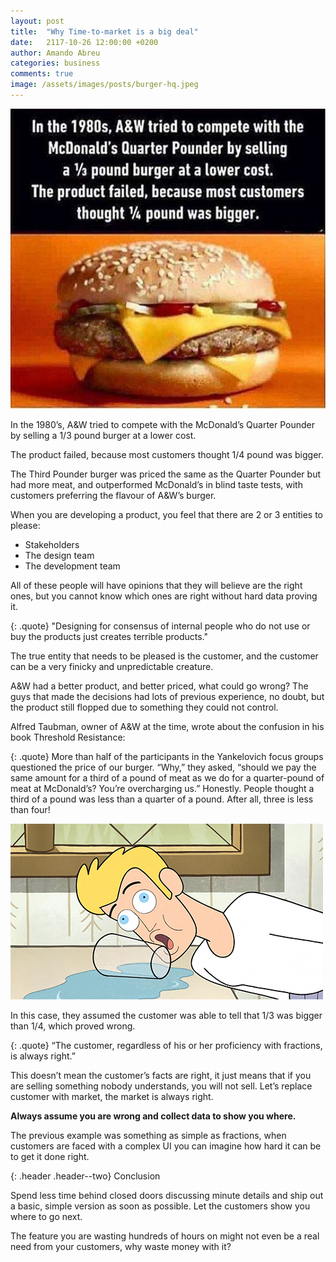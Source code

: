 ```yaml
---
layout: post
title:  "Why Time-to-market is a big deal"
date:   2117-10-26 12:00:00 +0200
author: Amando Abreu
categories: business
comments: true
image: /assets/images/posts/burger-hq.jpeg
---
```

![burger](/assets/images/posts/burger.png "burger")

In the 1980’s, A&W tried to compete with the McDonald’s Quarter Pounder by selling a 1/3 pound burger at a lower cost.

The product failed, because most customers thought 1/4 pound was bigger.

The Third Pounder burger was priced the same as the Quarter Pounder but had more meat, and outperformed McDonald’s in blind taste tests, with customers preferring the flavour of A&W’s burger.

When you are developing a product, you feel that there are 2 or 3 entities to please:

- Stakeholders
- The design team
- The development team

All of these people will have opinions that they will believe are the right ones, but you cannot know which ones are right without hard data proving it.

{: .quote}
"Designing for consensus of internal people who do not use or buy the products just creates terrible products."

The true entity that needs to be pleased is the customer, and the customer can be a very finicky and unpredictable creature.

A&W had a better product, and better priced, what could go wrong? The guys that made the decisions had lots of previous experience, no doubt, but the product still flopped due to something they could not control.

Alfred Taubman, owner of A&W at the time, wrote about the confusion in his book Threshold Resistance:

{: .quote}
More than half of the participants in the Yankelovich focus groups questioned the price of our burger. “Why,” they asked, “should we pay the same amount for a third of a pound of meat as we do for a quarter-pound of meat at McDonald’s? You’re overcharging us.” Honestly. People thought a third of a pound was less than a quarter of a pound. After all, three is less than four!

![users](/assets/images/posts/people.gif "users")

In this case, they assumed the customer was able to tell that 1/3 was bigger than 1/4, which proved wrong.

{: .quote}
“The customer, regardless of his or her proficiency with fractions, is always right.”

This doesn’t mean the customer’s facts are right, it just means that if you are selling something nobody understands, you will not sell. Let’s replace customer with market, the market is always right.

<strong>Always assume you are wrong and collect data to show you where.</strong>

The previous example was something as simple as fractions, when customers are faced with a complex UI you can imagine how hard it can be to get it done right.

{: .header .header--two}
Conclusion

Spend less time behind closed doors discussing minute details and ship out a basic, simple version as soon as possible. Let the customers show you where to go next.

The feature you are wasting hundreds of hours on might not even be a real need from your customers, why waste money with it?
